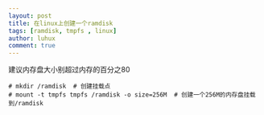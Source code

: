 ```yaml
---
layout: post
title: 在linux上创建一个ramdisk
tags: [ramdisk, tmpfs , linux]
author: luhux
comment: true
---
```


建议内存盘大小别超过内存的百分之80

```
# mkdir /ramdisk  # 创建挂载点
# mount -t tmpfs tmpfs /ramdisk -o size=256M  # 创建一个256M的内存盘挂载到/ramdisk
```
